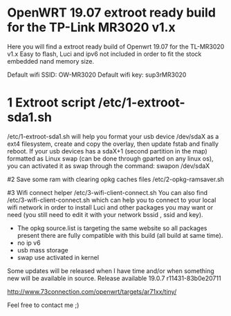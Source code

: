 # OpenWRT 19.07 extroot ready build for the TP-Link MR3020 v1.x
Here you will find a extroot ready build of Openwrt 19.07 for the TL-MR3020 v1.x
Easy to flash, Luci and ipv6 not included in order to fit the stock embedded nand memory size.

Default wifi SSID: OW-MR3020
Default wifi key: sup3rMR3020


# 1 Extroot script /etc/1-extroot-sda1.sh
/etc/1-extroot-sda1.sh will help you format your usb device /dev/sdaX as a ext4 filesystem, create and copy the overlay, then update fstab and finally reboot.
If your usb devices has a sdaX+1 (second partition in the map) formatted as Linux swap (can be done through gparted on any linux os), you can activated it as swap through the command: swapon /dev/sdaX 


#2 Save some ram with clearing opkg caches files /etc/2-opkg-ramsaver.sh

#3 Wifi connect helper /etc/3-wifi-client-connect.sh
You can also find /etc/3-wifi-client-connect.sh which can help you to connect to your local wifi network in order to install Luci and other packages you may want or need (you still need to edit it with your network bssid , ssid and key).

* The opkg source.list is targeting the same website so all packages present there are fully compatible with this build (all build at same time).
* no ip v6
* usb mass storage
* swap use activated in kernel

Some updates will be released when I have time and/or when something new will be available in source.
Release available 19.0.7 r11431-83b0e20711

http://www.73connection.com/openwrt/targets/ar71xx/tiny/

Feel free to contact me ;)
